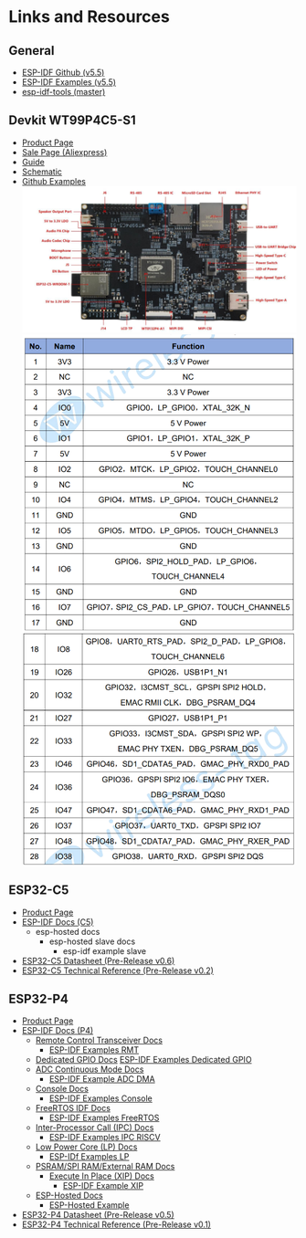 # Links and Resources
## General
* [ESP-IDF Github (v5.5)](https://github.com/espressif/esp-idf/tree/release/v5.5)
* [ESP-IDF Examples (v5.5)](https://github.com/espressif/esp-idf/tree/release/v5.5/examples)
* [esp-idf-tools (master)](https://github.com/PrincessPi3/esp-idf-tools)

## Devkit WT99P4C5-S1
* [Product Page](https://en.wireless-tag.com/product-item-66.html)
* [Sale Page (Aliexpress)](https://www.aliexpress.us/item/3256809513099697.html)
* [Guide](assets/devkit-WT99P4C5-S1/WT99P4C5-S1_Guide_en_v1.2.pdf)
* [Schematic](assets/devkit-WT99P4C5-S1/WT99P4C5-S1_Guide_en_v1.2.pdf)
* [Github Examples](https://github.com/wireless-tag-com/DevBoard/tree/WT99P4C5-S1)
[![Devkit WT99P4C5-S1](assets/devkit-WT99P4C5-S1/Legend.png)](assets/devkit-WT99P4C5-S1/WT99P4C5-S1_Guide_en_v1.2.pdf#?page=6)
[![GPIO Block (J6) Pinout pt 1](assets/devkit-WT99P4C5-S1/J6-1.png)](assets/devkit-WT99P4C5-S1/WT99P4C5-S1_Guide_en_v1.2.pdf#page=12)
[![GPIO Block (J6) Pinout pt 2](assets/devkit-WT99P4C5-S1/J6-2.png)](assets/devkit-WT99P4C5-S1/WT99P4C5-S1_Guide_en_v1.2.pdf#page=12)

## ESP32-C5
* [Product Page](https://www.espressif.com/en/products/socs/esp32-c5)
* [ESP-IDF Docs (C5)](https://docs.espressif.com/projects/esp-idf/en/release-v5.5/esp32c5/index.html)
    * esp-hosted docs
        * esp-hosted slave docs
            * esp-idf example slave
* [ESP32-C5 Datasheet (Pre-Release v0.6)](assets/esp32c5/esp32-c5-wroom-1_wroom-1u_datasheet_en.pdf)
* [ESP32-C5 Technical Reference (Pre-Release v0.2)](assets/esp32c5/esp32-c5_technical_reference_manual_en.pdf)

## ESP32-P4
* [Product Page](https://www.espressif.com/en/products/socs/esp32-p4)
* [ESP-IDF Docs (P4)](https://docs.espressif.com/projects/esp-idf/en/v5.5/esp32p4/index.html)
    * [Remote Control Transceiver Docs](https://docs.espressif.com/projects/esp-idf/en/release-v5.5/esp32p4/api-reference/peripherals/rmt.html)
        * [ESP-IDF Examples RMT](https://github.com/espressif/esp-idf/tree/release/v5.5/examples/peripherals/rmt)
    * [Dedicated GPIO Docs](https://docs.espressif.com/projects/esp-idf/en/v5.5/esp32p4/api-reference/peripherals/dedic_gpio.html)
        [ESP-IDF Examples Dedicated GPIO](https://github.com/espressif/esp-idf/tree/release/v5.5/examples/peripherals/dedicated_gpio)
    * [ADC Continuous Mode Docs](https://docs.espressif.com/projects/esp-idf/en/v5.5/esp32p4/api-reference/peripherals/adc_continuous.html)
        * [ESP-IDF Example ADC DMA](https://github.com/espressif/esp-idf/tree/v5.5/examples/peripherals/adc/continuous_read)
    * [Console Docs](https://docs.espressif.com/projects/esp-idf/en/release-v5.5/esp32p4/api-reference/system/console.html)
        * [ESP-IDF Examples Console](https://github.com/espressif/esp-idf/tree/02c5f2db/examples/system/console/)
    * [FreeRTOS IDF Docs](https://docs.espressif.com/projects/esp-idf/en/release-v5.5/esp32p4/api-reference/system/freertos_idf.html)
        * [ESP-IDF Examples FreeRTOS](https://github.com/espressif/esp-idf/tree/release/v5.5/examples/system/freertos)
    * [Inter-Processor Call (IPC) Docs](https://docs.espressif.com/projects/esp-idf/en/release-v5.5/esp32p4/api-reference/system/ipc.html)
        * [ESP-IDF Examples IPC RISCV](https://github.com/espressif/esp-idf/tree/release/v5.5/examples/system/ipc/ipc_isr/riscv)
    * [Low Power Core (LP) Docs](https://docs.espressif.com/projects/esp-idf/en/release-v5.5/esp32p4/api-reference/system/ulp-lp-core.html)
        * [ESP-IDf Examples LP](https://github.com/espressif/esp-idf/tree/release/v5.5/examples/system/ulp/lp_core)
    * [PSRAM/SPI RAM/External RAM Docs](https://docs.espressif.com/projects/esp-idf/en/release-v5.5/esp32p4/api-guides/external-ram.html)
        * [Execute In Place (XIP) Docs](https://docs.espressif.com/projects/esp-idf/en/release-v5.5/esp32p4/api-guides/external-ram.html#external-ram-config-xip)
            * [ESP-IDF Example XIP](https://github.com/espressif/esp-idf/tree/release/v5.5/examples/system/xip_from_psram)
    * [ESP-Hosted Docs](https://components.espressif.com/components/espressif/esp_hosted/versions/2.3.1/readme)
        * [ESP-Hosted Example](https://github.com/espressif/esp-hosted-mcu)
* [ESP32-P4 Datasheet (Pre-Release v0.5)](assets/esp32p4/esp32-p4_datasheet_en.pdf)
* [ESP32-P4 Technical Reference (Pre-Release v0.1)](assets/esp32p4/esp32-p4_technical_reference_manual_en.pdf)